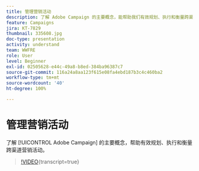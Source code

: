 ```yaml
---
title: 管理营销活动
description: 了解 Adobe Campaign 的主要概念，能帮助我们有效规划、执行和衡量跨渠道营销活动。
feature: Campaigns
jira: KT-7829
thumbnail: 335608.jpg
doc-type: presentation
activity: understand
team: WWFRE
role: User
level: Beginner
exl-id: 02505628-e44c-49a8-b8ed-384ba96387c7
source-git-commit: 116a24a8aa123f615e08fa4ebd187b3c4c460ba2
workflow-type: tm+mt
source-wordcount: '40'
ht-degree: 100%

---
```


# 管理营销活动

了解 [!UICONTROL Adobe Campaign] 的主要概念，帮助有效规划、执行和衡量跨渠道营销活动。

>[!VIDEO](https://video.tv.adobe.com/v/335608?quality=12&learn=on){transcript=true}
